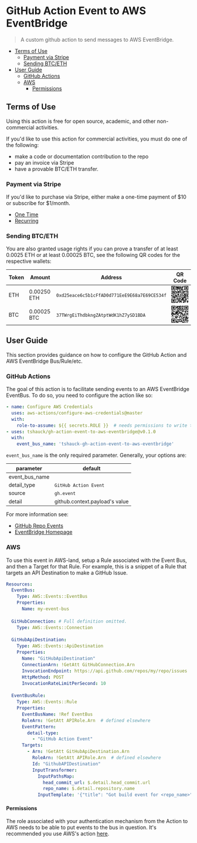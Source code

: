 # GitHub Action Event to AWS EventBridge

> A custom github action to send messages to AWS EventBridge.

<!-- vim-markdown-toc GFM -->

* [Terms of Use](#terms-of-use)
  * [Payment via Stripe](#payment-via-stripe)
  * [Sending BTC/ETH](#sending-btceth)
* [User Guide](#user-guide)
  * [GitHub Actions](#github-actions)
  * [AWS](#aws)
    * [Permissions](#permissions)

<!-- vim-markdown-toc -->

## Terms of Use

Using this action is free for open source, academic, and other non-commercial activities.

If you'd like to use this action for commercial activities, you must do one of
the following:

* make a code or documentation contribution to the repo
* pay an invoice via Stripe
* have a provable BTC/ETH transfer.

### Payment via Stripe

If you'd like to purchase via Stripe, either make a one-time payment of
$10 or subscribe for $1/month.

* [One Time](https://buy.stripe.com/aEU03s4nM7Y876wbIJ)
* [Recurring](https://buy.stripe.com/cN217w3jI5Q01Mc4gg)

### Sending BTC/ETH

You are also granted usage rights if you can prove a transfer of at least 0.0025
ETH or at least 0.00025 BTC, see the following QR codes for the respective wallets:

|Token|Amount|Address |QR Code|
| --- | ----|---- | ----- |
|ETH| 0.00250 ETH | `0xd25eace6c5b1cFfAD0d771EeE9E68a7E69CE534f` | ![ETH](./.github/crypto-qr/eth.png) |
|BTC| 0.00025 BTC | `37TWrgEiThdbkngZAtptWdK1hZ7ySD1BDA` | ![BTC](./.github/crypto-qr/btc.png) |

## User Guide

This section provides guidance on how to configure the GitHub Action and AWS
EventBridge Bus/Rule/etc.

### GitHub Actions

The goal of this action is to facilitate sending events to an AWS EventBridge
EventBus. To do so, you need to configure the action like so:

```yaml
- name: Configure AWS Credentials
  uses: aws-actions/configure-aws-credentials@master
  with:
    role-to-assume: ${{ secrets.ROLE }}  # needs permissions to write to the event bus
- uses: tshauck/gh-action-event-to-aws-eventbridge@v0.1.0
  with:
    event_bus_name: 'tshauck-gh-action-event-to-aws-eventbridge'
```

`event_bus_name` is the only required parameter. Generally, your options are:

| parameter | default |
| ---- | ----- |
| event_bus_name | |
| detail_type | `GitHub Action Event` |
| source | `gh.event` |
| detail | github.context.payload's value |

For more information see:

* [GitHub Repo Events](https://docs.github.com/en/actions/learn-github-actions/events-that-trigger-workflows)
* [EventBridge Homepage](https://docs.aws.amazon.com/eventbridge/)

### AWS

To use this event in AWS-land, setup a Rule associated with the Event Bus, and
then a Target for that Rule. For example, this is a snippet of a Rule that
targets an API Destination to make a GitHub Issue.

```yaml
Resources:
  EventBus:
    Type: AWS::Events::EventBus
    Properties:
      Name: my-event-bus

  GitHubConnection: # Full definition omitted.
    Type: AWS::Events::Connection

  GitHubApiDestination:
    Type: AWS::Events::ApiDestination
    Properties:
      Name: "GitHubApiDestination"
      ConnectionArn: !GetAtt GitHubConnection.Arn
      InvocationEndpoint: https://api.github.com/repos/my/repo/issues
      HttpMethod: POST
      InvocationRateLimitPerSecond: 10

  EventBusRule:
    Type: AWS::Events::Rule
    Properties:
      EventBusName: !Ref EventBus
      RoleArn: !GetAtt APIRole.Arn  # defined elsewhere
      EventPattern:
        detail-type:
          - "GitHub Action Event"
      Targets:
        - Arn: !GetAtt GitHubApiDestination.Arn
          RoleArn: !GetAtt APIRole.Arn  # defined elsewhere
          Id: "GithubAPIDestination"
          InputTransformer:
            InputPathsMap:
              head_commit_url: $.detail.head_commit.url
              repo_name: $.detail.repository.name
            InputTemplate: '{"title": "Got build event for <repo_name>", "body": "<head_commit_url> fired this event."}'
```

#### Permissions

The role associated with your authentication mechanism from the Action to AWS
needs to be able to put events to the bus in question. It's recommended you use
AWS's action [here](https://github.com/aws-actions/configure-aws-credentials).
